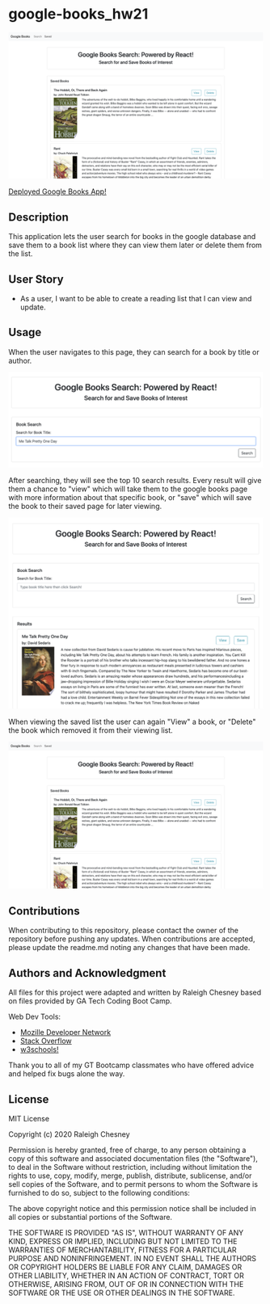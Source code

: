 # google-books_hw21

![Home Page](./images/savedBooks.png)

[Deployed Google Books App!](https://google-books-hw21.herokuapp.com/)

## Description

This application lets the user search for books in the google database and save them to a book list where they can view them later or delete them from the list.

## User Story

* As a user, I want to be able to create a reading list that I can view and update.

## Usage

When the user navigates to this page, they can search for a book by title or author.

![Home](./images/search.png)

After searching, they will see the top 10 search results.  Every result will give them a chance to "view" which will take them to the google books page with more information about that specific book, or "save" which will save the book to their saved page for later viewing.

![Home](./images/results.png)

When viewing the saved list the user can again "View" a book, or "Delete" the book which removed it from their viewing list.

![Home](./images/savedBooks.png)

## Contributions

When contributing to this repository, please contact the owner of the repository before pushing any updates.
When contributions are accepted, please update the readme.md noting any changes that have been made.

## Authors and Acknowledgment

All files for this project were adapted and written by Raleigh Chesney based on files provided by GA Tech Coding Boot Camp.

Web Dev Tools:
* [Mozille Developer Network](https://developer.mozilla.org/en-US/)
* [Stack Overflow](https://stackoverflow.com/)
* [w3schools!](https://www.w3schools.com/bootstrap4/default.asp)


Thank you to all of my GT Bootcamp classmates who have offered advice and helped fix bugs alone the way.

## License

MIT License

Copyright (c) 2020 Raleigh Chesney

Permission is hereby granted, free of charge, to any person obtaining a copy
of this software and associated documentation files (the "Software"), to deal
in the Software without restriction, including without limitation the rights
to use, copy, modify, merge, publish, distribute, sublicense, and/or sell
copies of the Software, and to permit persons to whom the Software is
furnished to do so, subject to the following conditions:

The above copyright notice and this permission notice shall be included in all
copies or substantial portions of the Software.

THE SOFTWARE IS PROVIDED "AS IS", WITHOUT WARRANTY OF ANY KIND, EXPRESS OR
IMPLIED, INCLUDING BUT NOT LIMITED TO THE WARRANTIES OF MERCHANTABILITY,
FITNESS FOR A PARTICULAR PURPOSE AND NONINFRINGEMENT. IN NO EVENT SHALL THE
AUTHORS OR COPYRIGHT HOLDERS BE LIABLE FOR ANY CLAIM, DAMAGES OR OTHER
LIABILITY, WHETHER IN AN ACTION OF CONTRACT, TORT OR OTHERWISE, ARISING FROM,
OUT OF OR IN CONNECTION WITH THE SOFTWARE OR THE USE OR OTHER DEALINGS IN THE
SOFTWARE.
